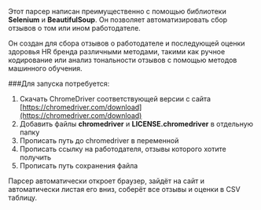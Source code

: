 Этот парсер написан преимущественно с помощью библиотеки **Selenium** и **BeautifulSoup**. Он позволяет автоматизировать сбор отзывов о том или ином работодателе.

Он создан для сбора отзывов о работодателе и последующей оценки здоровья HR бренда различными методами, такими как ручное кодирование или анализ тональности отзывов с помощью методов машинного обучения.

###Для запуска потребуется:
1. Скачать ChromeDriver соответствующей версии с сайта [https://chromedriver.com/download](https://chromedriver.com/download)
2. Добавить файлы **chromedriver** и **LICENSE.chromedriver** в отдельную папку
3. Прописать путь до chromedriver в переменной 
4. Прописать ссылку на работодателя, отзывы которого хотите получить 
5. Прописать путь сохранения файла

Парсер автоматически откроет браузер, зайдёт на сайт и автоматически листая его вниз, соберёт все отзывы и оценки в CSV таблицу.

